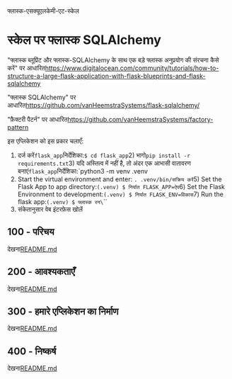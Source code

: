 फ्लास्क-एसक्यूएलकेमी-एट-स्केल

# स्केल पर फ्लास्क SQLAlchemy

"फ्लास्क ब्लूप्रिंट और फ्लास्क-SQLAlchemy के साथ एक बड़े फ्लास्क अनुप्रयोग की संरचना कैसे करें" पर आधारित<https://www.digitalocean.com/community/tutorials/how-to-structure-a-large-flask-application-with-flask-blueprints-and-flask-sqlalchemy>

"फ्लास्क SQLAlchemy" पर आधारित<https://github.com/vanHeemstraSystems/flask-sqlalchemy/>

"फ़ैक्टरी पैटर्न" पर आधारित<https://github.com/vanHeemstraSystems/factory-pattern>

इस एप्लिकेशन को इस प्रकार चलाएँ:

1) दर्ज करें`flask_app`निर्देशिका:`$ cd flask_app`2) भागो`pip install -r requirements.txt`3) यदि अस्तित्व में नहीं है, तो अंदर एक आभासी वातावरण बनाएं`flask_app`निर्देशिका:`python3 -m venv .venv
4) Start the virtual environment and enter: `. .venv/bin/सक्रिय करें`5) Set the Flask App to app directory:`(.venv) $ निर्यात FLASK_APP=ऐप`6) Set the Flask Environment to development:`(.venv) $ निर्यात FLASK_ENV=विकास`7) Run the flask app:`(.venv) $ फ्लास्क रन\`\`\`
8) संकेतानुसार वेब इंटरफ़ेस खोलें

## 100 - परिचय

देखना[README.md](./100/README.md)

## 200 - आवश्यकताएँ

देखना[README.md](./200/README.md)

## 300 - हमारे एप्लिकेशन का निर्माण

देखना[README.md](./300/README.md)

## 400 - निष्कर्ष

देखना[README.md](./400/README.md)
